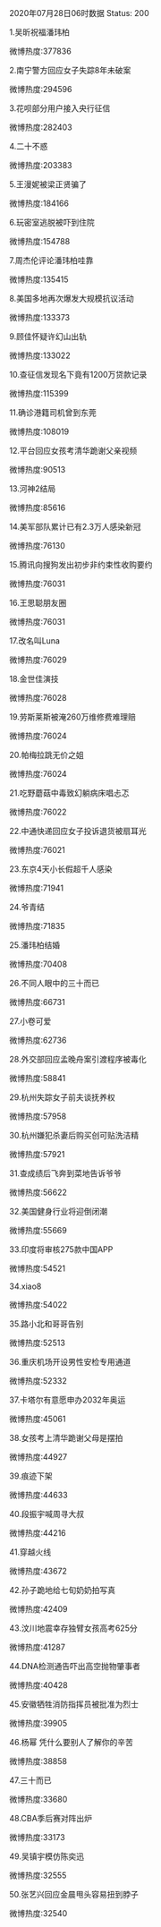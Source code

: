 2020年07月28日06时数据
Status: 200

1.吴昕祝福潘玮柏

微博热度:377836

2.南宁警方回应女子失踪8年未破案

微博热度:294596

3.花呗部分用户接入央行征信

微博热度:282403

4.二十不惑

微博热度:203383

5.王漫妮被梁正贤骗了

微博热度:184166

6.玩密室逃脱被吓到住院

微博热度:154788

7.周杰伦评论潘玮柏哇靠

微博热度:135415

8.美国多地再次爆发大规模抗议活动

微博热度:133373

9.顾佳怀疑许幻山出轨

微博热度:133022

10.查征信发现名下竟有1200万贷款记录

微博热度:115399

11.确诊港籍司机曾到东莞

微博热度:108019

12.平台回应女孩考清华跪谢父亲视频

微博热度:90513

13.河神2结局

微博热度:85616

14.美军部队累计已有2.3万人感染新冠

微博热度:76130

15.腾讯向搜狗发出初步非约束性收购要约

微博热度:76031

16.王思聪朋友圈

微博热度:76031

17.改名叫Luna

微博热度:76029

18.金世佳演技

微博热度:76028

19.劳斯莱斯被淹260万维修费难理赔

微博热度:76024

20.帕梅拉跳无价之姐

微博热度:76024

21.吃野蘑菇中毒致幻躺病床唱忐忑

微博热度:76022

22.中通快递回应女子投诉退货被扇耳光

微博热度:76021

23.东京4天小长假超千人感染

微博热度:71941

24.爷青结

微博热度:71835

25.潘玮柏结婚

微博热度:70408

26.不同人眼中的三十而已

微博热度:66731

27.小卷可爱

微博热度:62736

28.外交部回应孟晚舟案引渡程序被毒化

微博热度:58841

29.杭州失踪女子前夫谈抚养权

微博热度:57958

30.杭州嫌犯杀妻后购买创可贴洗洁精

微博热度:57921

31.查成绩后飞奔到菜地告诉爷爷

微博热度:56622

32.美国健身行业将迎倒闭潮

微博热度:55669

33.印度将审核275款中国APP

微博热度:54521

34.xiao8

微博热度:54022

35.路小北和哥哥告别

微博热度:52513

36.重庆机场开设男性安检专用通道

微博热度:52332

37.卡塔尔有意愿申办2032年奥运

微博热度:45061

38.女孩考上清华跪谢父母是摆拍

微博热度:44927

39.痕迹下架

微博热度:44633

40.段振宇喊周寻大叔

微博热度:44216

41.穿越火线

微博热度:43672

42.孙子跪地给七旬奶奶拍写真

微博热度:42409

43.汶川地震幸存独臂女孩高考625分

微博热度:41287

44.DNA检测通告吓出高空抛物肇事者

微博热度:40428

45.安徽牺牲消防指挥员被批准为烈士

微博热度:39905

46.杨幂 凭什么要别人了解你的辛苦

微博热度:38858

47.三十而已

微博热度:33680

48.CBA季后赛对阵出炉

微博热度:33173

49.吴镇宇模仿陈奕迅

微博热度:32555

50.张艺兴回应金晨甩头容易扭到脖子

微博热度:32540

